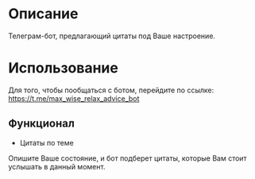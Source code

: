 # Описание

Телеграм-бот, предлагающий цитаты под Ваше настроение.

# Использование
Для того, чтобы пообщаться с ботом, перейдите по ссылке: https://t.me/max_wise_relax_advice_bot

## Функционал

- Цитаты по теме

Опишите Ваше состояние, и бот подберет цитаты, которые Вам стоит услышать в данный момент.


